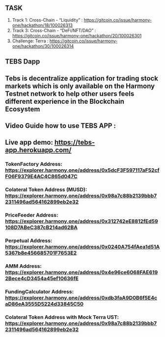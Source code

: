 

## TASK 

1. Track 1: Cross-Chain - “Liquidity” : https://gitcoin.co/issue/harmony-one/hackathon/18/100026313
2. Track 3: Cross-Chain - “DeFi/NFT/DAO” : https://gitcoin.co/issue/harmony-one/hackathon/20/100026301
3. Challenge: Terra : https://gitcoin.co/issue/harmony-one/hackathon/30/100026314


## **TEBS Dapp**
## Tebs is decentralize application for trading stock markets which is only available on the Harmony Testnet network to help other users feels different experience in the Blockchain Ecosystem

## Video Guide how to use TEBS APP : 


## Live app demo: https://tebs-app.herokuapp.com/


### **TokenFactory Address:** https://explorer.harmony.one/address/0x5dcF3F597117aF52cfF06F9379E4AC4C865d047C


### **Colateral Token Address (MUSD):** https://explorer.harmony.one/address/0x98a7c88b2139bbb72311496ad564162899eb2e32


### **PriceFeeder Address:** https://explorer.harmony.one/address/0x312742eE8812fEd59108D7ABeC387cB214ad62BA


### **Perpetual Address:** https://explorer.harmony.one/address/0x0240A754fAea1d51A5367b8e456685701F7653E2


### **AMM Address:** https://explorer.harmony.one/address/0x4e96ce6068FAE6192Bece4cD3454a45ef10636fE


### **FundingCalculator Address:** https://explorer.harmony.one/address/0xdb3faA9D0B6f5E4caD86eA3555D5224d33845C50


### **Colateral Token Address with Mock Terra UST:** https://explorer.harmony.one/address/0x98a7c88b2139bbb72311496ad564162899eb2e32

